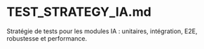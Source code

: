# TEST_STRATEGY_IA.md

Stratégie de tests pour les modules IA : unitaires, intégration, E2E, robustesse et performance.
